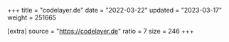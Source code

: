 +++
title = "codelayer.de"
date = "2022-03-22"
updated = "2023-03-17"
weight = 251665

[extra]
source = "https://codelayer.de"
ratio = 7
size = 246
+++

